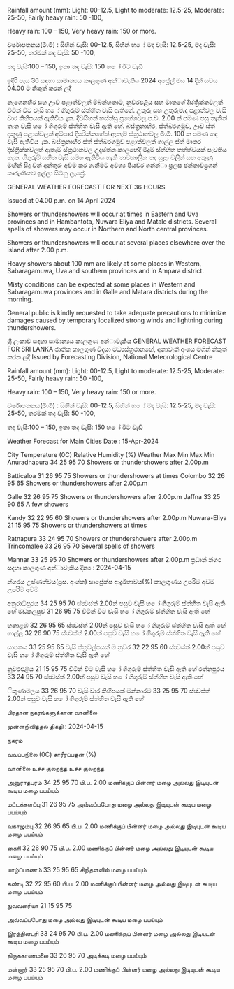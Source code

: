 Rainfall amount (mm): Light: 00-12.5, Light to moderate: 12.5-25, Moderate: 25-50, Fairly heavy rain: 50 -100,

Heavy rain: 100 – 150, Very heavy rain: 150 or more.

වර්ෂාපතනය(මි.මී) : සිහින් වැසි: 00-12.5, සිහින් හ ෝ මද වැසි: 12.5-25, මද වැසි: 25-50, තරමක් තද වැසි: 50 -100,

තද වැසි:100 – 150, ඉතා තද වැසි: 150 හ ෝ ඊට වැඩි

ඉදිරි පැය 36 සඳහා සාමාන්‍යය කාලගුණ අන්‍ාවැකිය 2024 අප්‍රේල් මස 14 දින්‍ සවස 04.00 ට නිකුත් කරන්‍ ලදි

නැගෙනහිර සහ ඌව පළාත්වලත් ම්බන්හතාට, නුවරඑළිය සහ මාතගේ දිස්ත්‍රික්කවලත් විටින් විට වැසි හ ෝ ගිගුරුම් ස්ත්‍හිත වැසි ඇතිගේ. උතුරු සහ උතුරුමැද පළාත්වල වැසි වාර කිහිපයක් ඇතිවිය ැක. දිවයිහන් හස්ත්‍සු ප්‍රහේශවල ප.ව. 2.00 න් පමණ පසු තැනින් තැන වැසි හ ෝ ගිගුරුම් ස්ත්‍හිත වැසි ඇති හේ. බස්ත්‍රනාහිර, ස්ත්‍බරගමුව, ඌව ස්ත්‍ දකුණු පළාත්වලත් අම්පාර දිසරික්කගේත් ඇතැම් ස්ත්‍රථානවල මි.මී. 100 ක පමණ තද වැසි ඇතිවිය ැක. බස්ත්‍රනාහිර ස්ත්‍ ස්ත්‍බරගමුව පළාත්වලත් ගාල්ල ස්ත්‍ මාතර දිස්ත්‍රික්කවලත් ඇතැම් ස්ත්‍රථානවල උදෑස්ත්‍න කාලහේදී මීදුම් ස්ත්‍හිත තත්ත්වයක් පැවතිය හැක. ගිගුරුම් සහිත වැසි සමග ඇතිවිය හැකි තාවකාලික තද සුළං වලින් සහ අකුණු මඟින් සිදු වන්‍ අන්‍තුරු අවම කර ගැනීමට අවශ්‍ය පියවර ගන්න්‍ා ප්‍රලස ජන්‍තාවප්‍රගන් කාරුණිකව ඉල්ලා සිටිනු ලැප්‍රේ.

GENERAL WEATHER FORECAST FOR NEXT 36 HOURS

Issued at 04.00 p.m. on 14 April 2024

Showers or thundershowers will occur at times in Eastern and Uva provinces and in Hambantota, Nuwara Eliya and Matale districts. Several spells of showers may occur in Northern and North central provinces.

Showers or thundershowers will occur at several places elsewhere over the island after 2.00 p.m.

Heavy showers about 100 mm are likely at some places in Western, Sabaragamuwa, Uva and southern provinces and in Ampara district.

Misty conditions can be expected at some places in Western and Sabaragamuwa provinces and in Galle and Matara districts during the morning.

General public is kindly requested to take adequate precautions to minimize damages caused by temporary localized strong winds and lightning during thundershowers.

ශ්‍රී ලංකාව සඳහා සාමාන්‍යය කාලගුණ අන්‍ාවැකිය GENERAL WEATHER FORECAST FOR SRI LANKA ජාතික කාලගුණ විදයා මධ්‍යස්ත්‍රථානහේ, අනාවැකි අංශය මගින් නිකුත් කරන ලදි Issued by Forecasting Division, National Meteorological Centre

Rainfall amount (mm): Light: 00-12.5, Light to moderate: 12.5-25, Moderate: 25-50, Fairly heavy rain: 50 -100,

Heavy rain: 100 – 150, Very heavy rain: 150 or more.

වර්ෂාපතනය(මි.මී) : සිහින් වැසි: 00-12.5, සිහින් හ ෝ මද වැසි: 12.5-25, මද වැසි: 25-50, තරමක් තද වැසි: 50 -100,

තද වැසි:100 – 150, ඉතා තද වැසි: 150 හ ෝ ඊට වැඩි

Weather Forecast for Main Cities Date : 15-Apr-2024

City Temperature (0C) Relative Humidity (%) Weather Max Min Max Min Anuradhapura 34 25 95 70 Showers or thundershowers after 2.00p.m

Batticaloa 31 26 95 75 Showers or thundershowers at times Colombo 32 26 95 65 Showers or thundershowers after 2.00p.m

Galle 32 26 95 75 Showers or thundershowers after 2.00p.m Jaffna 33 25 90 65 A few showers

Kandy 32 22 95 60 Showers or thundershowers after 2.00p.m Nuwara-Eliya 21 15 95 75 Showers or thundershowers at times

Ratnapura 33 24 95 70 Showers or thundershowers after 2.00p.m Trincomalee 33 26 95 70 Several spells of showers

Mannar 33 25 95 70 Showers or thundershowers after 2.00p.m ප්‍රධාන්‍ න්‍ගර සදහා කාලගුණ අන්‍ාවැකිය දින්‍ය : 2024-04-15

න්‍ගරය උෂ්ණත්වය(ප්‍රස. අංශ්‍ක) සාප්‍රේක්ෂ ආර්ද්‍රතාවය(%) කාලගුණය උපරිම අවම උපරිම අවම

අනුරාධ්‍පුරය 34 25 95 70 ස්ත්‍වස්ත්‍ 2.00න් පසුව වැසි හ ෝ ගිගුරුම් ස්ත්‍හිත වැසි ඇති හේ මඩකලපුව 31 26 95 75 විටින් විට වැසි හ ෝ ගිගුරුම් ස්ත්‍හිත වැසි ඇති හේ

හකාළඹ 32 26 95 65 ස්ත්‍වස්ත්‍ 2.00න් පසුව වැසි හ ෝ ගිගුරුම් ස්ත්‍හිත වැසි ඇති හේ ගාල්ල 32 26 90 75 ස්ත්‍වස්ත්‍ 2.00න් පසුව වැසි හ ෝ ගිගුරුම් ස්ත්‍හිත වැසි ඇති හේ

යාපනය 33 25 95 65 වැසි ස්ත්‍රවල්පයක් ම නුවර 32 22 95 60 ස්ත්‍වස්ත්‍ 2.00න් පසුව වැසි හ ෝ ගිගුරුම් ස්ත්‍හිත වැසි ඇති හේ

නුවරඑළිය 21 15 95 75 විටින් විට වැසි හ ෝ ගිගුරුම් ස්ත්‍හිත වැසි ඇති හේ රත්නපුරය 33 24 95 70 ස්ත්‍වස්ත්‍ 2.00න් පසුව වැසි හ ෝ ගිගුරුම් ස්ත්‍හිත වැසි ඇති හේ

ිකුණාමලය 33 26 95 70 වැසි වාර කිහිපයක් මන්නාරම 33 25 95 70 ස්ත්‍වස්ත්‍ 2.00න් පසුව වැසි හ ෝ ගිගුරුම් ස්ත්‍හිත වැසි ඇති හේ

பிரதான நகரங்களுக்கான வானிலை

முன்னறிவித்தல் திகதி : 2024-04-15

நகரம்

வவப்பநிலை (0C) சாரீரப்பதன் (%)

வானிலை உச்ச குலறந்த உச்ச குலறந்த

அனுராதபுரம் 34 25 95 70 பி.ப. 2.00 மணிக்குப் பின்னர் மழை அல்லது இடியுடன் கூடிய மழை பபய்யும்

மட்டக்களப்பு 31 26 95 75 அவ்வப்பபோது மழை அல்லது இடியுடன் கூடிய மழை பபய்யும்

வகாழும்பு 32 26 95 65 பி.ப. 2.00 மணிக்குப் பின்னர் மழை அல்லது இடியுடன் கூடிய மழை பபய்யும்

காைி 32 26 90 75 பி.ப. 2.00 மணிக்குப் பின்னர் மழை அல்லது இடியுடன் கூடிய மழை பபய்யும்

யாழ்ப்பாணம் 33 25 95 65 சிறிதளவில் மழை பபய்யும்

கண்டி 32 22 95 60 பி.ப. 2.00 மணிக்குப் பின்னர் மழை அல்லது இடியுடன் கூடிய மழை பபய்யும்

நுவவரைியா 21 15 95 75

அவ்வப்பபோது மழை அல்லது இடியுடன் கூடிய மழை பபய்யும்

இரத்தினபுரி 33 24 95 70 பி.ப. 2.00 மணிக்குப் பின்னர் மழை அல்லது இடியுடன் கூடிய மழை பபய்யும்

திருககாணமலை 33 26 95 70 அடிக்கடி மழை பபய்யும்

மன்னார் 33 25 95 70 பி.ப. 2.00 மணிக்குப் பின்னர் மழை அல்லது இடியுடன் கூடிய மழை பபய்யும்